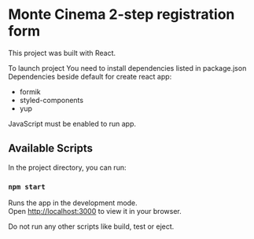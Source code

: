 # Monte Cinema 2-step registration form



This project was built with React.

To launch project You need to install dependencies listed in package.json
Dependencies beside default for create react app:
- formik
- styled-components
- yup

JavaScript must be enabled to run app.

## Available Scripts

In the project directory, you can run:

### `npm start`

Runs the app in the development mode.\
Open [http://localhost:3000](http://localhost:3000) to view it in your browser.

Do not run any other scripts like build, test or eject.

